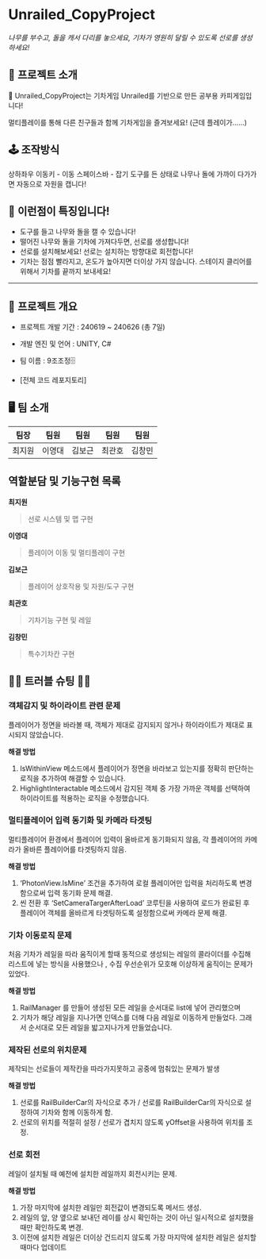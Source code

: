 # Unrailed_CopyProject
*나무를 부수고, 돌을 캐서 다리를 놓으세요, 기차가 영원히 달릴 수 있도록 선로를 생성하세요!*

 
## 🤗 프로젝트 소개
🥏 Unrailed_CopyProject는 기차게임 Unrailed를 기반으로 만든 공부용 카피게임입니다!


 멀티플레이를 통해 다른 친구들과 함께 기차게임을 즐겨보세요! (근데 플레이가......)

 
## 🕹 조작방식
상하좌우 이동키 - 이동
스페이스바 - 잡기
도구를 든 상태로 나무나 돌에 가까이 다가가면 자동으로 자원을 캡니다!

## 🎇 이런점이 특징입니다!
- 도구를 들고 나무와 돌을 캘 수 있습니다!
- 떨어진 나무와 돌을 기차에 가져다두면, 선로를 생성합니다!
- 선로를 설치해보세요! 선로는 설치하는 방향대로 회전합니다!
- 기차는 점점 빨라지고, 온도가 높아지면 더이상 가지 않습니다. 스테이지 클리어를 위해서 기차를 끝까지 보내세요!

***

## 🎫 프로젝트 개요
- 프로젝트 개발 기간 : 240619 ~ 240626 (총 7일)
- 개발 엔진 및 언어 : UNITY, C#
- 팀 이름 : 9조조정🗄

- [전체 코드 레포지토리]

## 🖥 팀 소개
|팀장|팀원|팀원|팀원|팀원|
|:---:|:---:|:---:|:---:|:---:|
|최지원|이영대|김보근|최관호|김창민|

## 역할분담 및 기능구현 목록
**최지원**
> 선로 시스템 및 맵 구현


**이영대**
> 플레이어 이동 및 멀티플레이 구현


**김보근**
> 플레이어 상호작용 및 자원/도구 구현


**최관호**
> 기차기능 구현 및 레일


**김창민**
> 특수기차칸 구현

## 🧨🧨 트러블 슈팅 🧨🧨

### 객체감지 및 하이라이트 관련 문제
플레이어가 정면을 바라볼 때, 객체가 제대로 감지되지 않거나 하이라이트가 제대로 표시되지 않았습니다.

**해결 방법**

1. IsWithinView 메소드에서 플레이어가 정면을 바라보고 있는지를 정확히 판단하는 로직을 추가하여 해결할 수 있습니다.
2. HighlightInteractable 메소드에서 감지된 객체 중 가장 가까운 객체를 선택하여 하이라이트를 적용하는 로직을 수정했습니다.

### 멀티플레이어 입력 동기화 및 카메라 타겟팅
멀티플레이어 환경에서 플레이어 입력이 올바르게 동기화되지 않음, 각 플레이어의 카메라가 올바른 플레이어를 타겟팅하지 않음.

**해결 방법**

1. ‘PhotonView.IsMine’ 조건을 추가하여 로컬 플레이어만 입력을 처리하도록 변경함으로써 입력 동기화 문제 해결.
2. 씬 전환 후 ‘SetCameraTargerAfterLoad’ 코루틴을 사용하여 로드가 완료된 후 플레이어 객체를 올바르게 타겟팅하도록 설정함으로써 카메라 문제 해결.

### 기차 이동로직 문제
처음 기차가 레일을 따라 움직이게 할때 동적으로 생성되는 레일의 콜라이더를 수집해 리스트에 넣는 방식을 사용했으나 , 수집 우선순위가 모호해 이상하게 움직이는 문제가 있었다.

**해결 방법**

1. RailManager 를 만들어 생성된 모든 레일을 순서대로 list에 넣어 관리했으며
2. 기차가 해당 레일을 지나가면 인덱스를 더해 다음 레일로 이동하게 만들었다. 그래서 순서대로 모든 레일을 밟고지나가게 만들었습니다.

### 제작된 선로의 위치문제
제작되는  선로들이 제작칸을 따라가지못하고 공중에 멈춰있는 문제가 발생

**해결 방법**

1. 선로를 RailBuilderCar의 자식으로 추가 / 선로를 RailBuilderCar의 자식으로 설정하여 기차와 함께 이동하게 함.
2. 선로의 위치를 적절히 설정 / 선로가 겹치지 않도록 yOffset을 사용하여 위치를 조정.

### 선로 회전
레일이 설치될 때 예전에 설치한 레일까지 회전시키는 문제.

**해결 방법**

1. 가장 마지막에 설치한 레일만 회전값이 변경되도록 메서드 생성.
2. 레일의 앞, 양 옆으로 보내던 레이를 상시 확인하는 것이 아닌 일시적으로 설치했을 때만 확인하도록 변경.
3. 이전에 설치한 레일은 더이상 건드리지 않도록 가장 마지막에 설치한 레일은 설치할때마다 업데이트
